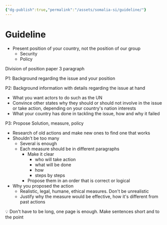 ```yaml
---
{"dg-publish":true,"permalink":"/assets/somalia-si/guideline/"}
---
```


# Guideline

- Present position of your country, not the position of our group
    - Security
    - Policy

Division of position paper 3 paragraph

P1: Background regarding the issue and your position

P2: Background information with details regarding the issue at hand

- What you want actors to do such as the UN
- Convince other states why they should or should not involve in the issue or take action, depending on your country's nation interests
- What your country has done in tackling the issue, how and why it failed

P3: Propose Solution, measure, policy

- Research of old actions and make new ones to find one that works
- Shouldn't be too many
    - Several is enough
    - Each measure should be in different paragraphs
        - Make it clear
            - who will take action
            - what will be done
            - how
            - steps by steps
        - Propose them in an order that is correct or logical
- Why you proposed the action
    - Realistic, legal, humane, ethical measures. Don't be unrealistic
    - Justify why the measure would be effective, how it's different from past actions

<aside>
💡 Don't have to be long, one page is enough. Make sentences short and to the point

</aside>